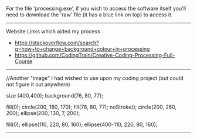 For the file 'processing.exe', if you wish to access the software itself you'll need to download the 'raw' file (it has a blue link on top) to access it. 

---------------------------------------------------------------------------------------
Website Links which aided my process 
- https://stackoverflow.com/search?q=how+to+change+background+colour+in+processing
- https://github.com/CodingTrain/Creative-Coding-Processing-Full-Course
---------------------------------------------------------------------------------------------
//Another "image" I had wished to use upon my coding project (but could not figure it out anywhere)

size (400,400);
background(76, 80, 77);

fill(0);
circle(200, 180, 170);
fill(76, 80, 77);
noStroke();
circle(200, 260, 200);
ellipse(200, 130, 7, 200);

fill(0);
ellipse(110, 220, 80, 160);
ellipse(400-110, 220, 80, 160); 

-----------------------------------------------------------------------------------------------------
